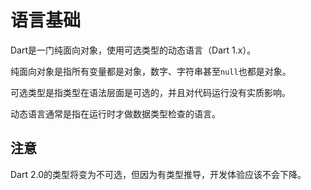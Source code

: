 # 语言基础

Dart是一门纯面向对象，使用可选类型的动态语言（Dart 1.x）。

纯面向对象是指所有变量都是对象，数字、字符串甚至`null`也都是对象。

可选类型是指类型在语法层面是可选的，并且对代码运行没有实质影响。

动态语言通常是指在运行时才做数据类型检查的语言。

## 注意

Dart 2.0的类型将变为不可选，但因为有类型推导，开发体验应该不会下降。

